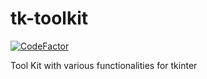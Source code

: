 # tk-toolkit

[![CodeFactor](https://www.codefactor.io/repository/github/jonathan-0101/tk-toolkit/badge?s=7a501acce2bc1d0dafcbc904949f82bde00ff82e)](https://www.codefactor.io/repository/github/jonathan-0101/tk-toolkit)

Tool Kit with various functionalities for tkinter
